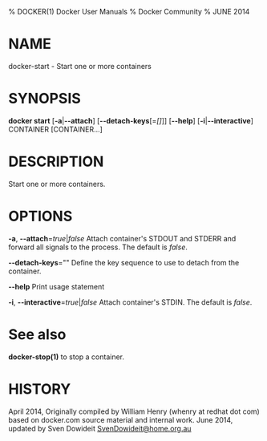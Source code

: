 % DOCKER(1) Docker User Manuals
% Docker Community
% JUNE 2014
# NAME
docker-start - Start one or more containers

# SYNOPSIS
**docker start**
[**-a**|**--attach**]
[**--detach-keys**[=*[]*]]
[**--help**]
[**-i**|**--interactive**]
CONTAINER [CONTAINER...]

# DESCRIPTION

Start one or more containers.

# OPTIONS
**-a**, **--attach**=*true*|*false*
   Attach container's STDOUT and STDERR and forward all signals to the
   process. The default is *false*.

**--detach-keys**=""
   Define the key sequence to use to detach from the container.

**--help**
  Print usage statement

**-i**, **--interactive**=*true*|*false*
   Attach container's STDIN. The default is *false*.

# See also
**docker-stop(1)** to stop a container.

# HISTORY
April 2014, Originally compiled by William Henry (whenry at redhat dot com)
based on docker.com source material and internal work.
June 2014, updated by Sven Dowideit <SvenDowideit@home.org.au>
